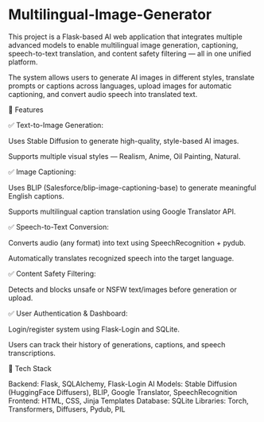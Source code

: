 # Multilingual-Image-Generator
This project is a Flask-based AI web application that integrates multiple advanced models to enable multilingual image generation, captioning, speech-to-text translation, and content safety filtering — all in one unified platform.

The system allows users to generate AI images in different styles, translate prompts or captions across languages, upload images for automatic captioning, and convert audio speech into translated text.

🚀 Features

✅ Text-to-Image Generation:

Uses Stable Diffusion to generate high-quality, style-based AI images.

Supports multiple visual styles — Realism, Anime, Oil Painting, Natural.

✅ Image Captioning:

Uses BLIP (Salesforce/blip-image-captioning-base) to generate meaningful English captions.

Supports multilingual caption translation using Google Translator API.

✅ Speech-to-Text Conversion:

Converts audio (any format) into text using SpeechRecognition + pydub.

Automatically translates recognized speech into the target language.

✅ Content Safety Filtering:

Detects and blocks unsafe or NSFW text/images before generation or upload.

✅ User Authentication & Dashboard:

Login/register system using Flask-Login and SQLite.

Users can track their history of generations, captions, and speech transcriptions.

🧩 Tech Stack

Backend: Flask, SQLAlchemy, Flask-Login
AI Models: Stable Diffusion (HuggingFace Diffusers), BLIP, Google Translator, SpeechRecognition
Frontend: HTML, CSS, Jinja Templates
Database: SQLite
Libraries: Torch, Transformers, Diffusers, Pydub, PIL
